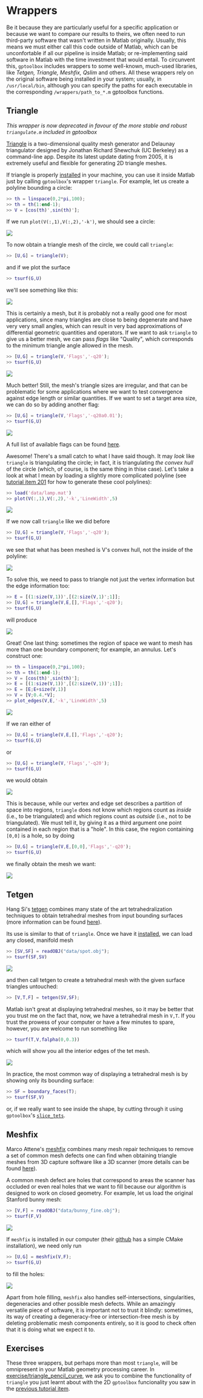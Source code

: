 # Wrappers

Be it because they are particularly useful for a specific application or because we want to compare our results to theirs, we often need to run third-party software that wasn't written in Matlab originally. Usually, this means we must either call this code outside of Matlab, which can be unconfortable if all our pipeline is inside Matlab; or re-implementing said software in Matlab with the time investment that would entail. To circunvent this, `gptoolbox` includes wrappers to some well-known, much-used libraries, like *Tetgen, Triangle, Meshfix, Qslim* and others. All these wrappers rely on the original software being installed in your system; usually, in `/usr/local/bin`, although you can specify the paths for each executable in the corresponding `/wrappers/path_to_*.m` gptoolbox functions.

## Triangle

*This wrapper is now deprecated in favour of the more stable and robust `triangulate.m` included in gptoolbox*

[Triangle](https://www.cs.cmu.edu/~quake/triangle.html) is a two-dimensional quality mesh generator and Delaunay triangulator designed by Jonathan Richard Shewchuk (UC Berkeley) as a command-line app. Despite its latest update dating from 2005, it is extremely useful and flexible for generating 2D triangle meshes.

If triangle is properly [installed](https://dgptimbits.wordpress.com/2017/07/20/installing-the-triangle-package-for-gptoolbox/) in your machine, you can use it inside Matlab just by calling `gptoolbox`'s wrapper `triangle`. For example, let us create a polyline bounding a circle:
```MATLAB
>> th = linspace(0,2*pi,100);
>> th = th(1:end-1);
>> V = [cos(th)',sin(th)'];
```
If we run `plot(V(:,1),V(:,2),'-k')`, we should see a circle:

![](assets/circle.png)

To now obtain a triangle mesh of the circle, we could call `triangle`:
```MATLAB
>> [U,G] = triangle(V);
```
and if we plot the surface
```MATLAB
>> tsurf(G,U)
```
we'll see something like this:

![](assets/circle-bad-mesh.png)

This is certainly a mesh, but it is probably not a really good one for most applications, since many triangles are close to being degenerate and have very very small angles, which can result in very bad approximations of differential geometric quantities and operators. If we want to ask `triangle` to give us a better mesh, we can pass *flags* like "Quality", which corresponds to the minimum triangle angle allowed in the mesh. 
```MATLAB
>> [U,G] = triangle(V,'Flags','-q20');
>> tsurf(G,U)
```

![](assets/circle-less-bad-mesh.png)

Much better! Still, the mesh's triangle sizes are irregular, and that can be problematic for some applications where we want to test convergence against edge length or similar quantities. If we want to set a target area size, we can do so by adding another flag:
```MATLAB
>> [U,G] = triangle(V,'Flags','-q20a0.01');
>> tsurf(G,U)
```

![](assets/circle-good-mesh.png)

A full list of available flags can be found [here](https://www.cs.cmu.edu/~quake/triangle.switch.html).


Awesome! There's a small catch to what I have said though. It may *look* like `triangle` is triangulating the circle; in fact, it is triangulating *the convex hull* of the circle (which, of  course, is the same thing in thise case). Let's take a look at what I mean by loading a slightly more complicated polyline (see [tutorial item 201](../201_polylines/) for how to generate these cool polylines):
```MATLAB
>> load('data/lamp.mat')
>> plot(V(:,1),V(:,2),'-k','LineWidth',5)
```

![](assets/lamp.png)

If we now call `triangle` like we did before
```MATLAB
>> [U,G] = triangle(V,'Flags','-q20');
>> tsurf(G,U)
```
we see that what has been meshed is V's convex hull, not the inside of the polyline:

![](assets/lamp-mesh-hull.png)

To solve this, we need to pass to triangle not just the vertex information but the edge information too:
```MATLAB
>> E = [(1:size(V,1))',[(2:size(V,1)';1]];
>> [U,G] = triangle(V,E,[],'Flags','-q20');
>> tsurf(G,U)
```
will produce

![](assets/lamp-mesh-good.png)

Great! One last thing: sometimes the region of space we want to mesh has more than one boundary component; for example, an annulus. Let's construct one:

```MATLAB
>> th = linspace(0,2*pi,100);
>> th = th(1:end-1);
>> V = [cos(th)',sin(th)'];
>> E = [(1:size(V,1))',[(2:size(V,1))';1]];
>> E = [E;E+size(V,1)]
>> V = [V;0.4.*V];
>> plot_edges(V,E,'-k','LineWidth',5)
```
![](assets/annulus.png)

If we ran either of
```MATLAB
>> [U,G] = triangle(V,E,[],'Flags','-q20');
>> tsurf(G,U)
```
or
```MATLAB
>> [U,G] = triangle(V,'Flags','-q20');
>> tsurf(G,U)
```
we would obtain

![](assets/annulus-bad.png)

This is because, while our vertex and edge set describes a partition of space into regions, `triangle` does not know which regions count as *inside* (i.e., to be triangulated) and which regions count as *outside* (i.e., not to be triangulated). We must tell it, by giving it as a third argument one point contained in each region that is a "hole". In this case, the region containing `[0,0]` is a hole, so by doing

```MATLAB
>> [U,G] = triangle(V,E,[0,0],'Flags','-q20');
>> tsurf(G,U)
```
we finally obtain the mesh we want:

![](assets/annulus-good.png)

## Tetgen

Hang Si's [tetgen](http://wias-berlin.de/software/index.jsp?id=TetGen&lang=1) combines many state of the art tetrahedralization techniques to obtain tetrahedral meshes from input bounding surfaces (more information can be found [here](https://dl.acm.org/doi/10.1145/2629697)).

Its use is similar to that of `triangle`. Once we have it [installed](http://wias-berlin.de/software/tetgen/download2.jsp), we can load any closed, manifold mesh
```MATLAB
>> [SV,SF] = readOBJ("data/spot.obj");
>> tsurf(SF,SV)
```
![](assets/spot.png)

and then call tetgen to create a tetrahedral mesh with the given surface triangles untouched:
```MATLAB
>> [V,T,F] = tetgen(SV,SF);
```

Matlab isn't great at displaying tetrahedral meshes, so it may be better that you trust me on the fact that, now, we have a tetrahedral mesh in `V,T`. If you trust the prowess of your computer or have a few minutes to spare, however, you are welcome to run something like
```MATLAB
>> tsurf(T,V,falpha(0,0.3))
```
which will show you all the interior edges of the tet mesh.

![](assets/spot-tet.png)

In practice, the most common way of displaying a tetrahedral mesh is by showing only its bounding surface:
```MATLAB
>> SF = boundary_faces(T);
>> tsurf(SF,V)
```
or, if we really want to see inside the shape, by cutting through it using `gptoolbox`'s  [`slice_tets`](https://github.com/alecjacobson/gptoolbox/blob/master/mesh/slice_tets.m).

## Meshfix

Marco Attene's [meshfix](https://github.com/MarcoAttene/MeshFix-V2.1) combines many mesh repair techniques to remove a set of common mesh defects one can find when obtaining triangle meshes from 3D capture software like a 3D scanner (more details can be found [here](http://saturno.ge.imati.cnr.it/ima/personal/attene/PersonalPage/pdf/TVC2010_preprint.pdf)).

A common mesh defect are holes that correspond to areas the scanner has occluded or even real holes that we want to fill because our algorithm is designed to work on closed geometry. For example, let us load the original Stanford bunny mesh:
```MATLAB
>> [V,F] = readOBJ("data/bunny_fine.obj");
>> tsurf(F,V)
```

![](assets/bunny-bad.png)

If `meshfix` is installed in our computer (their [github](https://github.com/MarcoAttene/MeshFix-V2.1) has a simple CMake installation), we need only run
```MATLAB
>> [U,G] = meshfix(V,F);
>> tsurf(G,U)
```
to fill the holes:

![](assets/bunny-good.png)

Apart from hole filling, `meshfix` also handles self-intersections, singularities, degeneracies and other possible mesh defects. While an amazingly versatile piece of software, it is important not to trust it blindly: sometimes, its way of creating a degeneracy-free or intersection-free mesh is by deleting problematic mesh components entirely, so it is good to check often that it is doing what we expect it to.

## Exercises

These three wrappers, but perhaps more than most `triangle`, will be omnipresent in your Matlab geometry processing career. In [exercise/triangle_pencil_curve](exercise/triangle_pencil_curve.m), we ask you to combine the functionality of `triangle` you just learnt about with the 2D `gptoolbox` funcionality you saw in the [previous tutorial item](../201_polylines/).
